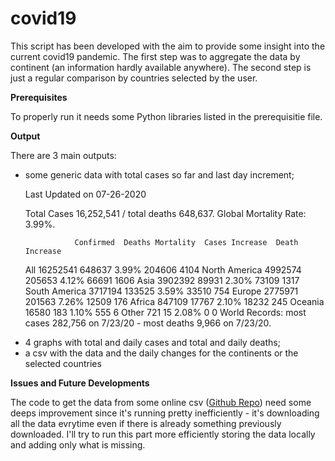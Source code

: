# covid19

This script has been developed with the aim to provide some insight into the current covid19 pandemic. The first step was to aggregate the data by continent (an information hardly available anywhere). The second step is just a regular comparison by countries selected by the user.

<b>Prerequisites</b>

To properly run it needs some Python libraries listed in the prerequisitie file.

<b>Output</b>

There are 3 main outputs:

 <ul>
  <li>some generic data with total cases so far and last day increment;</li>
 
 Last Updated on 07-26-2020

Total Cases 16,252,541 / total deaths 648,637. Global Mortality Rate: 3.99%.

               Confirmed  Deaths Mortality  Cases Increase  Death Increase
All             16252541  648637     3.99%          204606            4104
North America    4992574  205653     4.12%           66691            1606
Asia             3902392   89931     2.30%           73109            1317
South America    3717194  133525     3.59%           33510             754
Europe           2775971  201563     7.26%           12509             176
Africa            847109   17767     2.10%           18232             245
Oceania            16580     183     1.10%             555               6
Other                721      15     2.08%               0               0
World Records: most cases 282,756 on 7/23/20 - most deaths 9,966 on 7/23/20.
 
  <li>4 graphs with total and daily cases and total and daily deaths;</li>
  
  
  
  
  <li>a csv with the data and the daily changes for the continents or the selected countries</li>
</ul> 

<b>Issues and Future Developments</b>

The code to get the data from some online csv (<a href="https://github.com/CSSEGISandData/COVID-19">Github Repo</a>) need some deeps improvement since it's running pretty inefficiently - it's downloading all the data evrytime even if there is already something previously downloaded. 
I'll try to run this part more efficiently storing the data locally and adding only what is missing.
